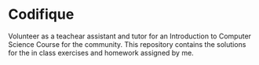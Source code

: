 # Codifique
Volunteer as a teachear assistant and tutor for an Introduction to Computer Science Course for the community.
This repository contains the solutions for the in class exercises and homework assigned by me.  
